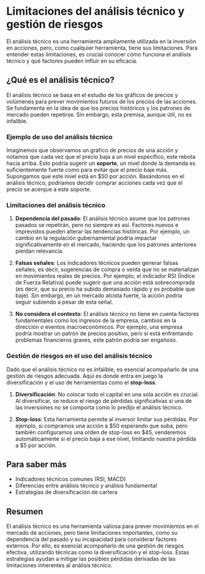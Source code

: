 # Limitaciones del análisis técnico y gestión de riesgos

El análisis técnico es una herramienta ampliamente utilizada en la inversión en acciones, pero, como cualquier herramienta, tiene sus limitaciones. Para entender estas limitaciones, es crucial conocer cómo funciona el análisis técnico y qué factores pueden influir en su eficacia.

## ¿Qué es el análisis técnico?

El análisis técnico se basa en el estudio de los gráficos de precios y volúmenes para prever movimientos futuros de los precios de las acciones. Se fundamenta en la idea de que los precios históricos y los patrones de mercado pueden repetirse. Sin embargo, esta premisa, aunque útil, no es infalible.

### Ejemplo de uso del análisis técnico

Imaginemos que observamos un gráfico de precios de una acción y notamos que cada vez que el precio baja a un nivel específico, este rebota hacia arriba. Esto podría sugerir un **soporte**, un nivel donde la demanda es suficientemente fuerte como para evitar que el precio baje más. Supongamos que este nivel está en $50 por acción. Basándonos en el análisis técnico, podríamos decidir comprar acciones cada vez que el precio se acerque a este soporte.

### Limitaciones del análisis técnico

1. **Dependencia del pasado**: El análisis técnico asume que los patrones pasados se repetirán, pero no siempre es así. Factores nuevos e imprevistos pueden alterar las tendencias históricas. Por ejemplo, un cambio en la regulación gubernamental podría impactar significativamente en el mercado, haciendo que los patrones anteriores pierdan relevancia.

2. **Falsas señales**: Los indicadores técnicos pueden generar falsas señales, es decir, sugerencias de compra o venta que no se materializan en movimientos reales de precios. Por ejemplo, el indicador RSI (Índice de Fuerza Relativa) puede sugerir que una acción está sobrecomprada (es decir, que su precio ha subido demasiado rápido y es probable que baje). Sin embargo, en un mercado alcista fuerte, la acción podría seguir subiendo a pesar de esta señal.

3. **No considera el contexto**: El análisis técnico no tiene en cuenta factores fundamentales como los ingresos de la empresa, cambios en la dirección o eventos macroeconómicos. Por ejemplo, una empresa podría mostrar un patrón de precios positivo, pero si está enfrentando problemas financieros graves, este patrón podría ser engañoso.

### Gestión de riesgos en el uso del análisis técnico

Dado que el análisis técnico no es infalible, es esencial acompañarlo de una gestión de riesgos adecuada. Aquí es donde entra en juego la diversificación y el uso de herramientas como el **stop-loss**.

1. **Diversificación**: No colocar todo el capital en una sola acción es crucial. Al diversificar, se reduce el riesgo de pérdidas significativas si una de las inversiones no se comporta como lo predijo el análisis técnico.

2. **Stop-loss**: Esta herramienta permite al inversor limitar sus pérdidas. Por ejemplo, si compramos una acción a $50 esperando que suba, pero también configuramos una orden de stop-loss en $45, venderemos automáticamente si el precio baja a ese nivel, limitando nuestra pérdida a $5 por acción.

## Para saber más

- Indicadores técnicos comunes (RSI, MACD)
- Diferencias entre análisis técnico y análisis fundamental
- Estrategias de diversificación de cartera

## Resumen

El análisis técnico es una herramienta valiosa para prever movimientos en el mercado de acciones, pero tiene limitaciones importantes, como su dependencia del pasado y su incapacidad para considerar factores externos. Por ello, es esencial acompañarlo de una gestión de riesgos efectiva, utilizando técnicas como la diversificación y el stop-loss. Estas estrategias ayudan a mitigar las posibles pérdidas derivadas de las limitaciones inherentes al análisis técnico.